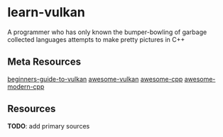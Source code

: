 # learn-vulkan
A programmer who has only known the bumper-bowling of garbage collected languages attempts to make pretty pictures in C++

## Meta Resources
[beginners-guide-to-vulkan](https://www.khronos.org/blog/beginners-guide-to-vulkan)
[awesome-vulkan](https://github.com/vinjn/awesome-vulkan)
[awesome-cpp](https://github.com/fffaraz/awesome-cpp)
[awesome-modern-cpp](https://github.com/rigtorp/awesome-modern-cpp)

## Resources
**TODO**: add primary sources
